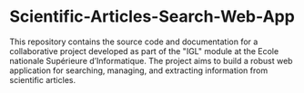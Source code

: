 # Scientific-Articles-Search-Web-App
This repository contains the source code and documentation for a collaborative project developed as part of the "IGL" module at the Ecole nationale Supérieure d’Informatique. The project aims to build a robust web application for searching, managing, and extracting information from scientific articles.
